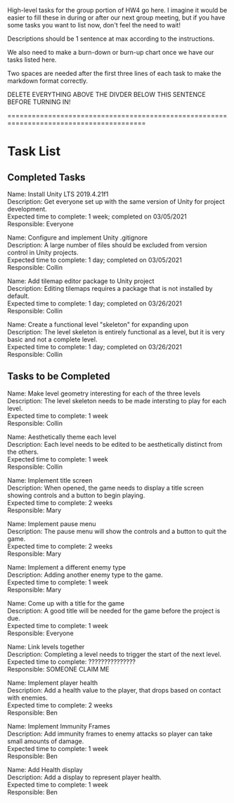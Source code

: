 High-level tasks for the group portion of HW4 go here. I imagine it would be easier to fill these in during or after our next group meeting, but if you have some tasks you want to list now, don't feel the need to wait!

Descriptions should be 1 sentence at max according to the instructions.

We also need to make a burn-down or burn-up chart once we have our tasks listed here.

Two spaces are needed after the first three lines of each task to make the markdown format correctly.

DELETE EVERYTHING ABOVE THE DIVDER BELOW THIS SENTENCE BEFORE TURNING IN!

========================================================================================

# Task List

## Completed Tasks

Name: Install Unity LTS 2019.4.21f1  
Description: Get everyone set up with the same version of Unity for project development.  
Expected time to complete: 1 week; completed on 03/05/2021  
Responsible: Everyone

Name: Configure and implement Unity .gitignore  
Description: A large number of files should be excluded from version control in Unity projects.  
Expected time to complete: 1 day; completed on 03/05/2021  
Responsible: Collin

Name: Add tilemap editor package to Unity project  
Description: Editing tilemaps requires a package that is not installed by default.  
Expected time to complete: 1 day; completed on 03/26/2021  
Responsible: Collin

Name: Create a functional level "skeleton" for expanding upon  
Description: The level skeleton is entirely functional as a level, but it is very basic and not a complete level.  
Expected time to complete: 1 day; completed on 03/26/2021  
Responsible: Collin

## Tasks to be Completed

Name: Make level geometry interesting for each of the three levels  
Description: The level skeleton needs to be made intersting to play for each level.  
Expected time to complete: 1 week  
Responsible: Collin

Name: Aesthetically theme each level  
Description: Each level needs to be edited to be aesthetically distinct from the others.  
Expected time to complete: 1 week  
Responsible: Collin

Name: Implement title screen  
Description: When opened, the game needs to display a title screen showing controls and a button to begin playing.  
Expected time to complete: 2 weeks  
Responsible: Mary

Name: Implement pause menu  
Description: The pause menu will show the controls and a button to quit the game.  
Expected time to complete: 2 weeks  
Responsible: Mary

Name: Implement a different enemy type  
Description: Adding another enemy type to the game.  
Expected time to complete: 1 week  
Responsible: Mary

Name: Come up with a title for the game  
Description: A good title will be needed for the game before the project is due.  
Expected time to complete: 1 week  
Responsible: Everyone

Name: Link levels together  
Description: Completing a level needs to trigger the start of the next level.  
Expected time to complete: ???????????????  
Responsible: SOMEONE CLAIM ME

Name: Implement player health  
Description: Add a health value to the player, that drops based on contact with enemies.  
Expected time to complete: 2 weeks  
Responsible: Ben

Name: Implement Immunity Frames  
Description: Add immunity frames to enemy attacks so player can take small amounts of damage.  
Expected time to complete: 1 week  
Responsible: Ben

Name: Add Health display  
Description: Add a display to represent player health.  
Expected time to complete: 1 week  
Responsible: Ben
